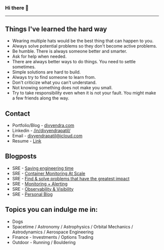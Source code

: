 ### Hi there 👋

---

<!-- what starts -->
## Things I've learned the hard way
* Wearing multiple hats would be the best thing that can happen to you.
* Always solve potential problems so they don't become active problems.
* Be humble. There is always someone better and smarter.
* Ask for help when needed.
* There are always better ways to do things. You need to settle sometimes.
* Simple solutions are hard to build.
* Always try to find someone to learn from.
* Don't criticize what you can't understand.
* Not knowing something does not make you small.
* Try to take responsibility even when it is not your fault. You might make a few friends along the way.
<!-- what ends -->
</td><td valign="top">

## Contact

* Portfolio/Blog - [divyendra.com](https://divyendra.com)
* Linkedin - [/in/divyendrapatil/](https://www.linkedin.com/in/divyendrapatil/)
* Email - [divyendrapatil@icloud.com](mailto:divyendrapatil@icloud.com)
* Resume - [Link](https://media.divyendra.com/docs/DivyendraPatil_Resume.pdf)

## Blogposts

* SRE - [Saving engineering time](https://divyendrapatil.medium.com/how-i-managed-to-save-1500-hours-of-engineering-time-every-year-7d130d896729)
* SRE - [Container Monitoring At Scale](https://medium.com/cbi-engineering/sre-104-container-monitoring-scale-5fa3c2bf339)
* SRE - [Find & solve problems that have the greatest impact](https://medium.com/cbi-engineering/sre-103-how-to-find-problems-that-have-the-greatest-impact-f09aa7883464)
* SRE - [Monitoring + Alerting](https://medium.com/cbi-engineering/sre-102-monitoring-alerting-ae4fc93d47b0)
* SRE - [Observability & Visibility](https://medium.com/cbi-engineering/sre-101-observability-visibility-f8b4148b0ce1)
* SRE - [Personal Blog](https://divyendra.com/blogposts/)

## Topics you can indulge me in:
* Dogs
* Spacetime / Astronomy / Astrophysics / Orbital Mechanics / Astrodynamics / Aerospace Engineering
* Finance - Investments / Options Trading
* Outdoor - Running / Bouldering
